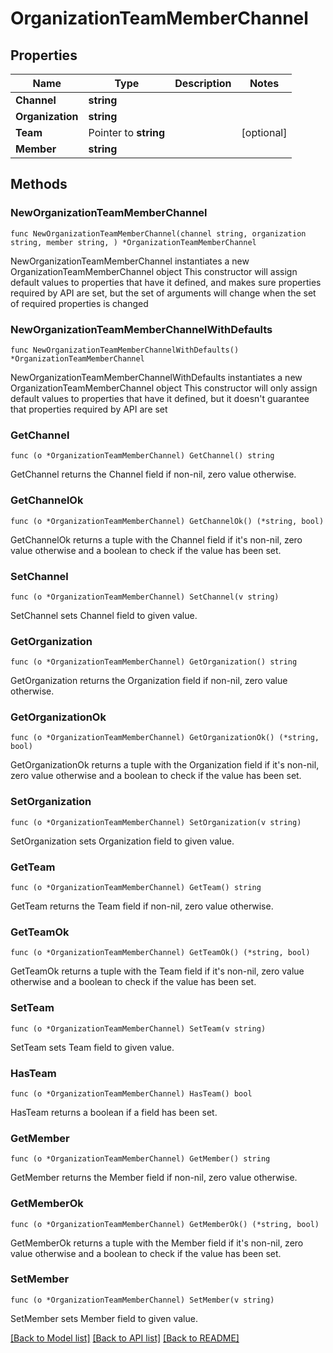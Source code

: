 # OrganizationTeamMemberChannel

## Properties

Name | Type | Description | Notes
------------ | ------------- | ------------- | -------------
**Channel** | **string** |  | 
**Organization** | **string** |  | 
**Team** | Pointer to **string** |  | [optional] 
**Member** | **string** |  | 

## Methods

### NewOrganizationTeamMemberChannel

`func NewOrganizationTeamMemberChannel(channel string, organization string, member string, ) *OrganizationTeamMemberChannel`

NewOrganizationTeamMemberChannel instantiates a new OrganizationTeamMemberChannel object
This constructor will assign default values to properties that have it defined,
and makes sure properties required by API are set, but the set of arguments
will change when the set of required properties is changed

### NewOrganizationTeamMemberChannelWithDefaults

`func NewOrganizationTeamMemberChannelWithDefaults() *OrganizationTeamMemberChannel`

NewOrganizationTeamMemberChannelWithDefaults instantiates a new OrganizationTeamMemberChannel object
This constructor will only assign default values to properties that have it defined,
but it doesn't guarantee that properties required by API are set

### GetChannel

`func (o *OrganizationTeamMemberChannel) GetChannel() string`

GetChannel returns the Channel field if non-nil, zero value otherwise.

### GetChannelOk

`func (o *OrganizationTeamMemberChannel) GetChannelOk() (*string, bool)`

GetChannelOk returns a tuple with the Channel field if it's non-nil, zero value otherwise
and a boolean to check if the value has been set.

### SetChannel

`func (o *OrganizationTeamMemberChannel) SetChannel(v string)`

SetChannel sets Channel field to given value.


### GetOrganization

`func (o *OrganizationTeamMemberChannel) GetOrganization() string`

GetOrganization returns the Organization field if non-nil, zero value otherwise.

### GetOrganizationOk

`func (o *OrganizationTeamMemberChannel) GetOrganizationOk() (*string, bool)`

GetOrganizationOk returns a tuple with the Organization field if it's non-nil, zero value otherwise
and a boolean to check if the value has been set.

### SetOrganization

`func (o *OrganizationTeamMemberChannel) SetOrganization(v string)`

SetOrganization sets Organization field to given value.


### GetTeam

`func (o *OrganizationTeamMemberChannel) GetTeam() string`

GetTeam returns the Team field if non-nil, zero value otherwise.

### GetTeamOk

`func (o *OrganizationTeamMemberChannel) GetTeamOk() (*string, bool)`

GetTeamOk returns a tuple with the Team field if it's non-nil, zero value otherwise
and a boolean to check if the value has been set.

### SetTeam

`func (o *OrganizationTeamMemberChannel) SetTeam(v string)`

SetTeam sets Team field to given value.

### HasTeam

`func (o *OrganizationTeamMemberChannel) HasTeam() bool`

HasTeam returns a boolean if a field has been set.

### GetMember

`func (o *OrganizationTeamMemberChannel) GetMember() string`

GetMember returns the Member field if non-nil, zero value otherwise.

### GetMemberOk

`func (o *OrganizationTeamMemberChannel) GetMemberOk() (*string, bool)`

GetMemberOk returns a tuple with the Member field if it's non-nil, zero value otherwise
and a boolean to check if the value has been set.

### SetMember

`func (o *OrganizationTeamMemberChannel) SetMember(v string)`

SetMember sets Member field to given value.



[[Back to Model list]](../README.md#documentation-for-models) [[Back to API list]](../README.md#documentation-for-api-endpoints) [[Back to README]](../README.md)


